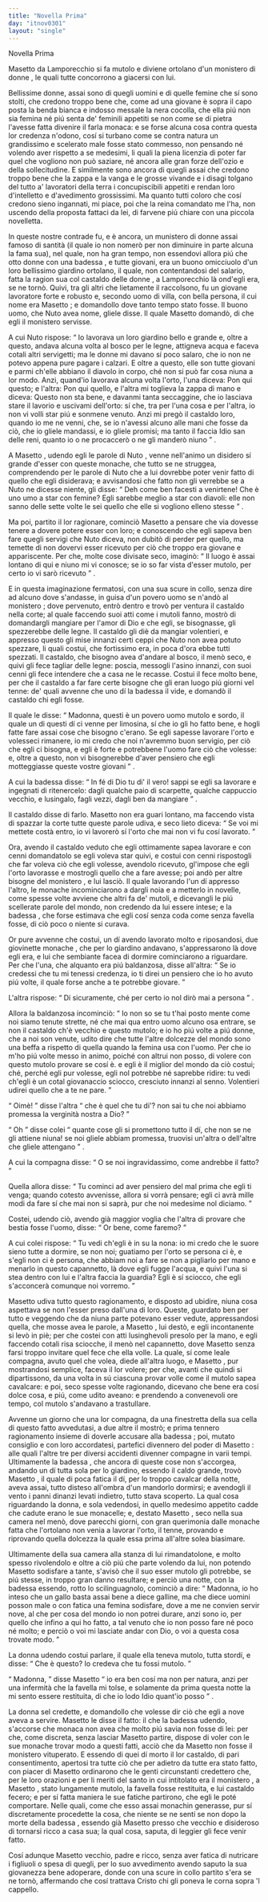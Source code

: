 ```yaml
---
title: "Novella Prima"
day: "itnov0301"
layout: "single"
---
```

<html>
 <head>
 </head>
 <body>
  <div id="nov0301" type="novella" who="filostrato">
   <head>
    Novella Prima
   </head>
   <argument>
    <p>
     <milestone id="p03010001"/>
     <name persref="masettolamporecchio" type="person">
      Masetto da Lamporecchio
     </name>
     si fa mutolo e diviene ortolano d'un
     <name placeref="monistero-0301" type="place">
      monistero di donne
     </name>
     , le quali tutte concorrono a giacersi con lui.
    </p>
   </argument>
   <div3 type="commentary" who="filostrato">
    <p>
     <milestone id="p03010002"/>
     Bellissime donne, assai sono di quegli uomini e di quelle femine che s&iacute; sono stolti, che credono troppo bene che, come ad una giovane &egrave; sopra il capo posta la benda bianca e indosso messale la nera cocolla, che ella pi&uacute; non sia femina n&eacute; pi&uacute; senta de' feminili appetiti se non come se di pietra l'avesse fatta divenire il farla monaca:
     <milestone id="p03010003"/>
     e se forse alcuna cosa contra questa lor credenza n'odono, cos&iacute; si turbano come se contra natura un grandissimo e scelerato male fosse stato commesso, non pensando n&eacute; volendo aver rispetto a se medesimi, li quali la piena licenzia di poter far quel che vogliono non pu&ograve; saziare, n&eacute; ancora alle gran forze dell'ozio e della sollecitudine.
     <milestone id="p03010004"/>
     E similmente sono ancora di quegli assai che credono troppo bene che la zappa e la vanga e le grosse vivande e i disagi tolgano del tutto a' lavoratori della terra i concupiscibili appetiti e rendan loro d'intelletto e d'avedimento grossissimi.
     <milestone id="p03010005"/>
     Ma quanto tutti coloro che cos&iacute; credono sieno ingannati, mi piace, poi che la reina comandato me l'ha, non uscendo della proposta fattaci da lei, di farvene pi&uacute; chiare con una piccola novelletta.
    </p>
   </div3>
   <p>
    <milestone id="p03010006"/>
    In queste nostre contrade fu, e &egrave; ancora, un
    <name placeref="monistero-0301" type="place">
     munistero
    </name>
    di donne assai famoso di santit&agrave; (il quale io non nomer&ograve; per non diminuire in parte alcuna la fama sua), nel quale, non ha gran tempo, non essendovi allora pi&uacute; che otto
    <name persref="donne-0301" type="person">
     donne
    </name>
    con una
    <name persref="badessa-0301" type="person">
     badessa
    </name>
    , e tutte giovani, era un buono omicciuolo d'un loro bellissimo giardino ortolano, il quale, non contentandosi del salario, fatta la ragion sua col
    <name persref="castaldo-0301" type="person">
     castaldo
    </name>
    delle
    <name persref="donne-0301" type="person">
     donne
    </name>
    , a
    <name placeref="lamporecchio" type="place">
     Lamporecchio
    </name>
    l&agrave; ond'egli era, se ne torn&ograve;.
    <milestone id="p03010007"/>
    Quivi, tra gli altri che lietamente il raccolsono, fu un giovane lavoratore forte e robusto e, secondo uomo di villa, con bella persona, il cui nome era
    <name persref="masettolamporecchio" type="person">
     Masetto
    </name>
    ; e domandollo dove tanto tempo stato fosse. Il buono uomo, che
    <name persref="nuto" type="person">
     Nuto
    </name>
    avea nome, gliele disse. Il quale
    <name persref="masettolamporecchio" type="person">
     Masetto
    </name>
    domand&ograve;, di che egli il
    <name placeref="monistero-0301" type="place">
     monistero
    </name>
    servisse.
   </p>
   <p>
    <milestone id="p03010008"/>
    A cui Nuto rispose:
    <q direct="unspecified" who="nuto">
     Io lavorava un loro giardino bello e grande e, oltre a questo, andava alcuna volta al bosco per le legne, attigneva acqua e faceva cotali altri servigetti; ma le
     <name persref="donne-0301" type="person">
      donne
     </name>
     mi davano s&iacute; poco salaro, che io non ne potevo appena pure pagare i calzari.
     <milestone id="p03010009"/>
     E oltre a questo, elle son tutte giovani e parmi ch'elle abbiano il diavolo in corpo, ch&eacute; non si pu&ograve; far cosa niuna a lor modo. Anzi, quand'io lavorava alcuna volta l'orto, l'una diceva: Pon qui questo; e l'altra: Pon qui quello, e l'altra mi toglieva la zappa di mano e diceva: Questo non sta bene, e davanmi tanta seccaggine, che io lasciava stare il lavorio e uscivami dell'orto: s&iacute; che, tra per l'una cosa e per l'altra, io non vi volli star pi&uacute; e sonmene venuto.
     <milestone id="p03010010"/>
     Anzi mi preg&ograve; il castaldo loro, quando io me ne venni, che, se io n'avessi alcuno alle mani che fosse da ci&ograve;, che io gliele mandassi, e io gliele promisi; ma tanto il faccia Idio san delle reni, quanto io o ne procaccer&ograve; o ne gli mander&ograve; niuno
    </q>
    .
   </p>
   <p>
    <milestone id="p03010011"/>
    A
    <name persref="masettolamporecchio" type="person">
     Masetto
    </name>
    , udendo egli le parole di
    <name persref="nuto" type="person">
     Nuto
    </name>
    , venne nell'animo un disidero s&iacute; grande d'esser con queste monache, che tutto se ne struggea, comprendendo per le parole di
    <name persref="nuto" type="person">
     Nuto
    </name>
    che a lui dovrebbe poter venir fatto di quello che egli disiderava; e avvisandosi che fatto non gli verrebbe se a
    <name persref="nuto" type="person">
     Nuto
    </name>
    ne dicesse niente, gli disse:
    <q direct="unspecified" who="masettolamporecchio">
     Deh come ben facesti a venirtene! Che &egrave; uno umo a star con femine? Egli sarebbe meglio a star con diavoli: elle non sanno delle sette volte le sei quello che elle si vogliono elleno stesse
    </q>
    .
   </p>
   <p>
    <milestone id="p03010012"/>
    Ma poi, partito il lor ragionare, cominci&ograve;
    <name persref="masettolamporecchio" type="person">
     Masetto
    </name>
    a pensare che via dovesse tenere a dovere potere esser con loro; e conoscendo che egli sapeva ben fare quegli servigi che
    <name persref="nuto" type="person">
     Nuto
    </name>
    diceva, non dubit&ograve; di perder per quello, ma temette di non dovervi esser ricevuto per ci&ograve; che troppo era giovane e appariscente. Per che, molte cose divisate seco, imagin&ograve;:
    <q direct="unspecified" type="internalmonologue" who="masettolamporecchio">
     Il luogo &egrave; assai lontano di qui e niuno mi vi conosce; se io so far vista d'esser mutolo, per certo io vi sar&ograve; ricevuto
    </q>
    .
   </p>
   <p>
    <milestone id="p03010013"/>
    E in questa imaginazione fermatosi, con una sua scure in collo, senza dire ad alcuno dove s'andasse, in guisa d'un povero uomo se n'and&ograve; al
    <name placeref="monistero-0301" type="place">
     monistero
    </name>
    ; dove pervenuto, entr&ograve; dentro e trov&ograve; per ventura il castaldo nella corte; al quale faccendo suoi atti come i mutoli fanno, mostr&ograve; di domandargli mangiare per l'amor di Dio e che egli, se bisognasse, gli spezzerebbe delle legne.
    <milestone id="p03010014"/>
    Il castaldo gli di&egrave; da mangiar volentieri, e appresso questo gli mise innanzi certi ceppi che
    <name persref="nuto" type="person">
     Nuto
    </name>
    non avea potuto spezzare, li quali costui, che fortissimo era, in poca d'ora ebbe tutti spezzati.
    <milestone id="p03010015"/>
    Il castaldo, che bisogno avea d'andare al bosco, il men&ograve; seco, e quivi gli fece tagliar delle legne: poscia, messogli l'asino innanzi, con suoi cenni gli fece intendere che a casa ne le recasse. Costui il fece molto bene, per che il castaldo a far fare certe bisogne che gli eran luogo pi&uacute; giorni vel tenne: de' quali avvenne che uno d&iacute; la
    <name persref="badessa-0301" type="person">
     badessa
    </name>
    il vide, e domand&ograve; il castaldo chi egli fosse.
   </p>
   <p>
    <milestone id="p03010016"/>
    Il quale le disse:
    <q direct="unspecified" who="castaldo-0301">
     Madonna, questi &egrave; un povero uomo mutolo e sordo, il quale un di questi d&iacute; ci venne per limosina, s&iacute; che io gli ho fatto bene, e hogli fatte fare assai cose che bisogno c'erano. Se egli sapesse lavorare l'orto e volesseci rimanere, io mi credo che noi n'avremmo buon servigio, per ci&ograve; che egli ci bisogna, e egli &egrave; forte e potrebbene l'uomo fare ci&ograve; che volesse: e, oltre a questo, non vi bisognerebbe d'aver pensiero che egli motteggiasse queste vostre giovani
    </q>
    .
   </p>
   <p>
    <milestone id="p03010017"/>
    A cui la
    <name persref="badessa-0301" type="person">
     badessa
    </name>
    disse:
    <q direct="unspecified" who="badessa-0301">
     In f&eacute; di Dio tu di' il vero! sappi se egli sa lavorare e ingegnati di ritenercelo: dagli qualche paio di scarpette, qualche cappuccio vecchio, e lusingalo, fagli vezzi, dagli ben da mangiare
    </q>
    .
   </p>
   <p>
    <milestone id="p03010018"/>
    Il castaldo disse di farlo.
    <name persref="masettolamporecchio" type="person">
     Masetto
    </name>
    non era guari lontano, ma faccendo vista di spazzar la corte tutte queste parole udiva, e seco lieto diceva:
    <q direct="unspecified" who="masettolamporecchio">
     Se voi mi mettete cost&agrave; entro, io vi lavorer&ograve; s&iacute; l'orto che mai non vi fu cos&iacute; lavorato.
    </q>
   </p>
   <p>
    <milestone id="p03010019"/>
    Ora, avendo il castaldo veduto che egli ottimamente sapea lavorare e con cenni domandatolo se egli voleva star quivi, e costui con cenni rispostogli che far voleva ci&ograve; che egli volesse, avendolo ricevuto, gl'impose che egli l'orto lavorasse e mostrogli quello che a fare avesse; poi and&ograve; per altre bisogne del
    <name placeref="monistero-0301" type="place">
     monistero
    </name>
    , e lui lasci&ograve;.
    <milestone id="p03010020"/>
    Il quale lavorando l'un d&iacute; appresso l'altro, le monache incominciarono a dargli noia e a metterlo in novelle, come spesse volte avviene che altri fa de' mutoli, e dicevangli le pi&uacute; scellerate parole del mondo, non credendo da lui essere intese; e la
    <name persref="badessa-0301" type="person">
     badessa
    </name>
    , che forse estimava che egli cos&iacute; senza coda come senza favella fosse, di ci&ograve; poco o niente si curava.
   </p>
   <p>
    <milestone id="p03010021"/>
    Or pure avvenne che costui, un d&iacute; avendo lavorato molto e riposandosi, due giovinette
    <name persref="monache-0301" type="person">
     monache
    </name>
    , che per lo giardino andavano, s'appressarono l&agrave; dove egli era, e lui che sembiante facea di dormire cominciarono a riguardare. Per che l'una, che alquanto era pi&uacute; baldanzosa, disse all'altra:
    <q direct="unspecified" who="monache-0301">
     Se io credessi che tu mi tenessi credenza, io ti direi un pensiero che io ho avuto pi&uacute; volte, il quale forse anche a te potrebbe giovare.
    </q>
   </p>
   <p>
    <milestone id="p03010022"/>
    L'altra rispose:
    <q direct="unspecified" who="monache-0301">
     D&iacute; sicuramente, ch&eacute; per certo io nol dir&ograve; mai a persona
    </q>
    .
   </p>
   <p>
    <milestone id="p03010023"/>
    Allora la baldanzosa incominci&ograve;:
    <q direct="unspecified" who="monache-0301">
     Io non so se tu t'hai posto mente come noi siamo tenute strette, n&eacute; che mai qua entro uomo alcuno osa entrare, se non il castaldo ch'&egrave; vecchio e questo mutolo; e io ho pi&uacute; volte a pi&uacute; donne, che a noi son venute, udito dire che tutte l'altre dolcezze del mondo sono una beffa a rispetto di quella quando la femina usa con l'uomo.
     <milestone id="p03010024"/>
     Per che io m'ho pi&uacute; volte messo in animo, poich&eacute; con altrui non posso, di volere con questo mutolo provare se cos&iacute; &egrave;. e egli &egrave; il miglior del mondo da ci&ograve; costui; ch&eacute;, perch&eacute; egli pur volesse, egli nol potrebbe n&eacute; saprebbe ridire: tu vedi ch'egli &egrave; un cotal giovanaccio sciocco, cresciuto innanzi al senno. Volentieri udirei quello che a te ne pare.
    </q>
   </p>
   <p>
    <milestone id="p03010025"/>
    <q direct="unspecified" who="monache-0301">
     Oim&egrave;!
    </q>
    disse l'altra
    <q direct="unspecified" who="monache-0301">
     che &egrave; quel che tu di'? non sai tu che noi abbiamo promessa la verginit&agrave; nostra a Dio?
    </q>
   </p>
   <p>
    <milestone id="p03010026"/>
    <q direct="unspecified" who="monache-0301">
     Oh
    </q>
    disse colei
    <q direct="unspecified" who="monache-0301">
     quante cose gli si promettono tutto il d&iacute;, che non se ne gli attiene niuna! se noi gliele abbiam promessa, truovisi un'altra o dell'altre che gliele attengano
    </q>
    .
   </p>
   <p>
    <milestone id="p03010027"/>
    A cui la compagna disse:
    <q direct="unspecified" who="monache-0301">
     O se noi ingravidassimo, come andrebbe il fatto?
    </q>
   </p>
   <p>
    <milestone id="p03010028"/>
    Quella allora disse:
    <q direct="unspecified" who="monache-0301">
     Tu cominci ad aver pensiero del mal prima che egli ti venga; quando cotesto avvenisse, allora si vorr&agrave; pensare; egli ci avr&agrave; mille modi da fare s&iacute; che mai non si sapr&agrave;, pur che noi medesime nol diciamo.
    </q>
   </p>
   <p>
    <milestone id="p03010029"/>
    Costei, udendo ci&ograve;, avendo gi&agrave; maggior voglia che l'altra di provare che bestia fosse l'uomo, disse:
    <q direct="unspecified" who="monache-0301">
     Or bene, come faremo?
    </q>
   </p>
   <p>
    <milestone id="p03010030"/>
    A cui colei rispose:
    <q direct="unspecified" who="monache-0301">
     Tu vedi ch'egli &egrave; in su la nona: io mi credo che le suore sieno tutte a dormire, se non noi; guatiamo per l'orto se persona ci &egrave;, e s'egli non ci &egrave; persona, che abbiam noi a fare se non a pigliarlo per mano e menarlo in questo capannetto, l&agrave; dove egli fugge l'acqua, e quivi l'una si stea dentro con lui e l'altra faccia la guardia? Egli &egrave; s&iacute; sciocco, che egli s'acconcer&agrave; comunque noi vorremo.
    </q>
   </p>
   <p>
    <milestone id="p03010031"/>
    <name persref="masettolamporecchio" type="person">
     Masetto
    </name>
    udiva tutto questo ragionamento, e disposto ad ubidire, niuna cosa aspettava se non l'esser preso dall'una di loro. Queste, guardato ben per tutto e veggendo che da niuna parte potevano esser vedute, appressandosi quella, che mosse avea le parole, a
    <name persref="masettolamporecchio" type="person">
     Masetto
    </name>
    , lui dest&ograve;, e egli incontanente si lev&ograve; in pi&egrave;; per che costei con atti lusinghevoli presolo per la mano, e egli faccendo cotali risa sciocche, il men&ograve; nel capannetto, dove
    <name persref="masettolamporecchio" type="person">
     Masetto
    </name>
    senza farsi troppo invitare quel fece che ella volle.
    <milestone id="p03010032"/>
    La quale, s&iacute; come leale compagna, avuto quel che volea, diede all'altra luogo, e
    <name persref="masettolamporecchio" type="person">
     Masetto
    </name>
    , pur mostrandosi semplice, faceva il lor volere; per che, avanti che quindi si dipartissono, da una volta in s&uacute; ciascuna provar volle come il mutolo sapea cavalcare: e poi, seco spesse volte ragionando, dicevano che bene era cos&iacute; dolce cosa, e pi&uacute;, come udito aveano: e prendendo a convenevoli ore tempo, col mutolo s'andavano a trastullare.
   </p>
   <p>
    <milestone id="p03010033"/>
    Avvenne un giorno che una lor compagna, da una finestretta della sua cella di questo fatto avvedutasi, a due altre il mostr&ograve;; e prima tennero ragionamento insieme di doverle accusare alla
    <name persref="badessa-0301" type="person">
     badessa
    </name>
    ; poi, mutato consiglio e con loro accordatesi, partefici divennero del poder di
    <name persref="masettolamporecchio" type="person">
     Masetto
    </name>
    : alle quali l'altre tre per diversi accidenti divenner compagne in varii tempi.
    <milestone id="p03010034"/>
    Ultimamente la
    <name persref="badessa-0301" type="person">
     badessa
    </name>
    , che ancora di queste cose non s'accorgea, andando un d&iacute; tutta sola per lo giardino, essendo il caldo grande, trov&ograve;
    <name persref="masettolamporecchio" type="person">
     Masetto
    </name>
    , il quale di poca fatica il d&iacute;, per lo troppo cavalcar della notte, aveva assai, tutto disteso all'ombra d'un mandorlo dormirsi; e avendogli il vento i panni dinanzi levati indietro, tutto stava scoperto.
    <milestone id="p03010035"/>
    La qual cosa riguardando la donna, e sola vedendosi, in quello medesimo appetito cadde che cadute erano le sue monacelle; e, destato
    <name persref="masettolamporecchio" type="person">
     Masetto
    </name>
    , seco nella sua camera nel men&ograve;, dove parecchi giorni, con gran querimonia dalle monache fatta che l'ortolano non venia a lavorar l'orto, il tenne, provando e riprovando quella dolcezza la quale essa prima all'altre solea biasimare.
   </p>
   <p>
    <milestone id="p03010036"/>
    Ultimamente della sua camera alla stanza di lui rimandatolone, e molto spesso rivolendolo e oltre a ci&ograve; pi&uacute; che parte volendo da lui, non potendo
    <name persref="masettolamporecchio" type="person">
     Masetto
    </name>
    sodisfare a tante, s'avis&ograve; che il suo esser mutolo gli potrebbe, se pi&uacute; stesse, in troppo gran danno resultare; e perci&ograve; una notte, con la
    <name persref="badessa-0301" type="person">
     badessa
    </name>
    essendo, rotto lo scilinguagnolo, cominci&ograve; a dire:
    <milestone id="p03010037"/>
    <q direct="unspecified" who="masettolamporecchio">
     Madonna, io ho inteso che un gallo basta assai bene a diece galline, ma che diece uomini posson male o con fatica una femina sodisfare, dove a me ne convien servir nove, al che per cosa del mondo io non potrei durare, anzi sono io, per quello che infino a qui ho fatto, a tal venuto che io non posso fare n&eacute; poco n&eacute; molto; e perci&ograve; o voi mi lasciate andar con Dio, o voi a questa cosa trovate modo.
    </q>
   </p>
   <p>
    <milestone id="p03010038"/>
    La donna udendo costui parlare, il quale ella teneva mutolo, tutta stord&iacute;, e disse:
    <q direct="unspecified" who="badessa-0301">
     Che &egrave; questo? Io credeva che tu fossi mutolo.
    </q>
   </p>
   <p>
    <milestone id="p03010039"/>
    <q direct="unspecified" who="masettolamporecchio">
     Madonna,
    </q>
    disse
    <name persref="masettolamporecchio" type="person">
     Masetto
    </name>
    <q direct="unspecified" who="masettolamporecchio">
     io era ben cos&iacute; ma non per natura, anzi per una infermit&agrave; che la favella mi tolse, e solamente da prima questa notte la mi sento essere restituita, di che io lodo Idio quant'io posso
    </q>
    .
   </p>
   <p>
    <milestone id="p03010040"/>
    La donna sel credette, e domandollo che volesse dir ci&ograve; che egli a nove aveva a servire.
    <name persref="masettolamporecchio" type="person">
     Masetto
    </name>
    le disse il fatto: il che la
    <name persref="badessa-0301" type="person">
     badessa
    </name>
    udendo, s'accorse che monaca non avea che molto pi&uacute; savia non fosse di lei: per che, come discreta, senza lasciar
    <name persref="masettolamporecchio" type="person">
     Masetto
    </name>
    partire, dispose di voler con le sue monache trovar modo a questi fatti, acci&ograve; che da
    <name persref="masettolamporecchio" type="person">
     Masetto
    </name>
    non fosse il
    <name placeref="monistero-0301" type="place">
     monistero
    </name>
    vituperato.
    <milestone id="p03010041"/>
    E essendo di quei d&iacute; morto il lor castaldo, di pari consentimento, apertosi tra tutte ci&ograve; che per adietro da tutte era stato fatto, con piacer di
    <name persref="masettolamporecchio" type="person">
     Masetto
    </name>
    ordinarono che le genti circunstanti credettero che, per le loro orazioni e per li meriti del santo in cui intitolato era il
    <name placeref="monistero-0301" type="place">
     monistero
    </name>
    , a
    <name persref="masettolamporecchio" type="person">
     Masetto
    </name>
    , stato lungamente mutolo, la favella fosse restituita, e lui castaldo fecero; e per s&iacute; fatta maniera le sue fatiche partirono, che egli le pot&eacute; comportare.
    <milestone id="p03010042"/>
    Nelle quali, come che esso assai monachin generasse, pur s&iacute; discretamente procedette la cosa, che niente se ne sent&iacute; se non dopo la morte della
    <name persref="badessa-0301" type="person">
     badessa
    </name>
    , essendo gi&agrave;
    <name persref="masettolamporecchio" type="person">
     Masetto
    </name>
    presso che vecchio e disideroso di tornarsi ricco a casa sua; la qual cosa, saputa, di leggier gli fece venir fatto.
   </p>
   <p>
    <milestone id="p03010043"/>
    Cos&iacute; adunque
    <name persref="masettolamporecchio" type="person">
     Masetto
    </name>
    vecchio, padre e ricco, senza aver fatica di nutricare i figliuoli o spesa di quegli, per lo suo avvedimento avendo saputo la sua giovanezza bene adoperare, donde con una scure in collo partito s'era se ne torn&ograve;, affermando che cos&iacute; trattava Cristo chi gli poneva le corna sopra 'l cappello.
   </p>
  </div>
 </body>
</html>